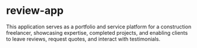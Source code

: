 # review-app

This application serves as a portfolio and service platform for a construction freelancer, showcasing expertise, completed projects, and enabling clients to leave reviews, request quotes, and interact with testimonials.
